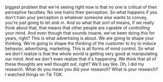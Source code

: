  biggest problem that we're seeing right now is that no one is critical of their perceptive faculties. No one trains their perception. So what happens if you don't train your perception is whatever someone else wants to convey, you're just going to let sink in. And so what that sort of means, if we really think about that, that means that other people are capable of controlling your mind. And even though that sounds insane, we've been doing this for years, right? This is what advertising is about. We are going to shape your thinking. We're going to shape the thinking of the customer to try to induce behavior, advertising, marketing. This is all forms of mind control. So what we don't realize is that the whole world is getting very good at manipulating our mind. And we don't even realize that it's happening. We think that all of these thoughts are well thought out, right? We'll say like, Oh, I did my research. What do you mean you did your research? What is your research? I watched things on Tik TOK.